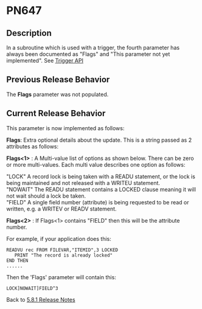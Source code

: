 # PN647

<PageHeader />

## Description

In a subroutine which is used with a trigger, the fourth parameter has always been documented as "Flags" and "This parameter not yet implemented".  See [Trigger API](./../../../../triggers/trigger-api/README.md)

## Previous Release Behavior

The **Flags** parameter was not populated.

## Current Release Behavior

This parameter is now implemented as follows:

**Flags**: Extra optional details about the update. This is a string passed as 2 attributes as follows:  

**Flags<1>** : A Multi-value list of options as shown below. There can be zero or more multi-values. Each multi value describes one option as follows:  

"LOCK"    A record lock is being taken with a READU statement, or the lock is being maintained and not released with a WRITEU statement.  
"NOWAIT"  The READU statement contains a LOCKED clause meaning it will not wait should a lock be taken.  
"FIELD"   A single field number (attribute) is being requested to be read or written, e.g. a WRITEV or READV statement.  

**Flags<2>** : If Flags<1> contains "FIELD" then this will be the attribute number.  

For example, if your application does this:

```
READVU rec FROM FILEVAR,"ITEMID",3 LOCKED
   PRINT "The record is already locked"
END THEN
......
```

Then the 'Flags' parameter will contain this:

```
LOCK]NOWAIT]FIELD^3
```

Back to [5.8.1 Release Notes](./../README.md)
  
<PageFooter />
